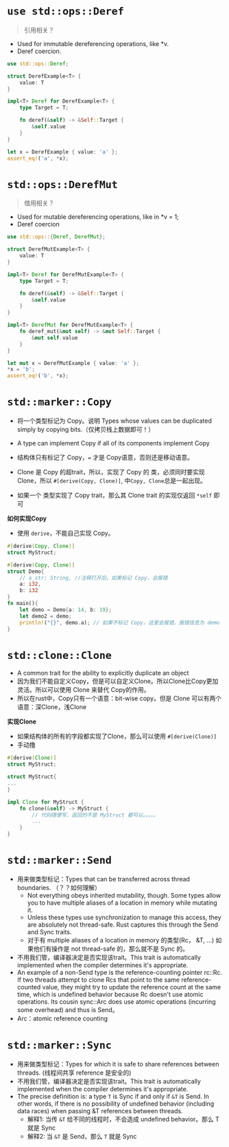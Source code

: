 # `use std::ops::Deref`

> 引用相关？

* Used for immutable dereferencing operations, like *v.
* Deref coercion.

```rust
use std::ops::Deref;

struct DerefExample<T> {
    value: T
}

impl<T> Deref for DerefExample<T> {
    type Target = T;

    fn deref(&self) -> &Self::Target {
        &self.value
    }
}

let x = DerefExample { value: 'a' };
assert_eq!('a', *x);
```

# `std::ops::DerefMut`

> 借用相关？

* Used for mutable dereferencing operations, like in *v = 1;
* Deref coercion

```rust
use std::ops::{Deref, DerefMut};

struct DerefMutExample<T> {
    value: T
}

impl<T> Deref for DerefMutExample<T> {
    type Target = T;

    fn deref(&self) -> &Self::Target {
        &self.value
    }
}

impl<T> DerefMut for DerefMutExample<T> {
    fn deref_mut(&mut self) -> &mut Self::Target {
        &mut self.value
    }
}

let mut x = DerefMutExample { value: 'a' };
*x = 'b';
assert_eq!('b', *x);
```

# `std::marker::Copy`

* 将一个类型标记为 Copy。说明 Types whose values can be duplicated simply by copying bits.（仅拷贝栈上数据即可！）
* A type can implement Copy if all of its components implement Copy
* 结构体只有标记了 Copy，`=` 才是 Copy语意，否则还是移动语意。

* Clone 是 Copy 的超trait，所以，实现了 Copy 的 类，必须同时要实现 Clone，所以 `#[derive(Copy, Clone)]`, 中`Copy, Clone`总是一起出现。
* 如果一个 类型实现了 Copy trait，那么其 Clone trait 的实现仅返回 `*self` 即可

**如何实现Copy**

* 使用 `derive`，不能自己实现 Copy。

```rust
#[derive(Copy, Clone)]
struct MyStruct;
```


```rust
#[derive(Copy, Clone)]
struct Demo{
    // a_str: String, //注释打开后，如果标记 Copy，会报错
    a: i32,
    b: i32
}
fn main(){
    let demo = Demo{a: 14, b: 19};
    let demo2 = demo;
    println!("{}", demo.a); // 如果不标记 Copy，这里会报错，报错信息为 demo 已经被 borrow 了。
}

```

# `std::clone::Clone`

* A common trait for the ability to explicitly duplicate an object
* 因为我们不能自定义Copy，但是可以自定义Clone。所以Clone比Copy更加灵活。所以可以使用 Clone 来替代 Copy的作用。
* 所以在rust中，Copy只有一个语意：bit-wise copy。但是 Clone 可以有两个语意：深Clone，浅Clone

**实现Clone**

* 如果结构体的所有的字段都实现了Clone，那么可以使用 `#[derive(Clone)]`
* 手动撸

```rust
#[derive(Clone)]
struct MyStruct;
```

```rust
struct MyStruct{
...
}

impl Clone for MyStruct {
    fn clone(&self) -> MyStruct {
        // 代码随便写，返回的不是 MyStruct 都可以。。。。。
        ...
    }
}
```

# `std::marker::Send`

* 用来做类型标记：Types that can be transferred across thread boundaries. （？？如何理解）
    * Not everything obeys inherited mutability, though. Some types allow you to have multiple aliases of a location in memory while mutating it.
    * Unless these types use synchronization to manage this access, they are absolutely not thread-safe. Rust captures this through the Send and Sync traits.
    * 对于有 multiple aliases of a location in memory 的类型(Rc<T>， &T, ...) 如果他们有操作是 not thread-safe 的，那么就不是 Sync 的。
* 不用我们管，编译器决定是否实现该trait。This trait is automatically implemented when the compiler determines it's appropriate.
*  An example of a non-Send type is the reference-counting pointer rc::Rc. If two threads attempt to clone Rcs that point to the same reference-counted value, they might try to update the reference count at the same time, which is undefined behavior because Rc doesn't use atomic operations. Its cousin sync::Arc does use atomic operations (incurring some overhead) and thus is Send。
*  Arc：atomic reference counting

# `std::marker::Sync`

* 用来做类型标记：Types for which it is safe to share references between threads. (线程间共享 reference 是安全的)
* 不用我们管，编译器决定是否实现该trait。This trait is automatically implemented when the compiler determines it's appropriate.
* The precise definition is: a type `T` is Sync if and only if `&T` is Send. In other words, if there is no possibility of undefined behavior (including data races) when passing &T references between threads. 
    * 解释1: 当传 `&T` 给不同的线程时，不会造成 undefined behavior。那么 T 就是 Sync
    * 解释2: 当 `&T` 是 Send，那么 `T` 就是 Sync


